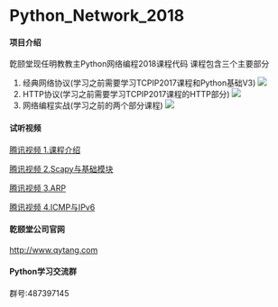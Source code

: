 # Python_Network_2018

#### 项目介绍
亁颐堂现任明教教主Python网络编程2018课程代码
课程包含三个主要部分
1. 经典网络协议(学习之前需要学习TCPIP2017课程和Python基础V3)
![](https://gitee.com/qytang/Python_Network_2018/raw/master/img/net1.png)
2. HTTP协议(学习之前需要学习TCPIP2017课程的HTTP部分)
![](https://gitee.com/qytang/Python_Network_2018/raw/master/img/net2.png)
3. 网络编程实战(学习之前的两个部分课程)
![](https://gitee.com/qytang/Python_Network_2018/raw/master/img/net3.png)

#### 试听视频
[腾讯视频 1.课程介绍](https://v.qq.com/x/page/c07325sfq17.html)

[腾讯视频 2.Scapy与基础模块](https://v.qq.com/x/page/j0732b4z1hp.html)

[腾讯视频 3.ARP](https://v.qq.com/x/page/s0732c69pi4.html)

[腾讯视频 4.ICMP与IPv6](https://v.qq.com/x/page/q0732zr196r.html)


#### 亁颐堂公司官网
http://www.qytang.com

#### Python学习交流群
群号:487397145